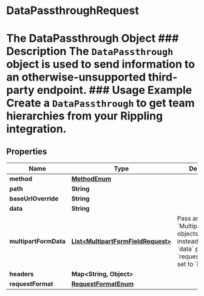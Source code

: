 

# DataPassthroughRequest

# The DataPassthrough Object ### Description The `DataPassthrough` object is used to send information to an otherwise-unsupported third-party endpoint.  ### Usage Example Create a `DataPassthrough` to get team hierarchies from your Rippling integration.

## Properties

Name | Type | Description | Notes
------------ | ------------- | ------------- | -------------
**method** | [**MethodEnum**](MethodEnum.md) |  | 
**path** | **String** |  | 
**baseUrlOverride** | **String** |  |  [optional]
**data** | **String** |  |  [optional]
**multipartFormData** | [**List&lt;MultipartFormFieldRequest&gt;**](MultipartFormFieldRequest.md) | Pass an array of &#x60;MultipartFormField&#x60; objects in here instead of using the &#x60;data&#x60; param if &#x60;request_format&#x60; is set to &#x60;MULTIPART&#x60;. |  [optional]
**headers** | **Map&lt;String, Object&gt;** |  |  [optional]
**requestFormat** | [**RequestFormatEnum**](RequestFormatEnum.md) |  |  [optional]



